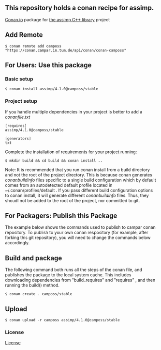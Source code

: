 ## This repository holds a conan recipe for assimp.

[Conan.io](https://conan.io) package for [the assimp C++ library](https://github.com/assimp/assimp) project

## Add Remote

    $ conan remote add camposs "https://conan.campar.in.tum.de/api/conan/conan-camposs"

## For Users: Use this package

### Basic setup

    $ conan install assimp/4.1.0@camposs/stable

### Project setup

If you handle multiple dependencies in your project is better to add a *conanfile.txt*

    [requires]
    assimp/4.1.0@camposs/stable

    [generators]
    txt

Complete the installation of requirements for your project running:

    $ mkdir build && cd build && conan install ..
    
Note: It is recommended that you run conan install from a build directory and not the root of the project directory.  This is because conan generates *conanbuildinfo* files specific to a single build configuration which by default comes from an autodetected default profile located in ~/.conan/profiles/default .  If you pass different build configuration options to conan install, it will generate different *conanbuildinfo* files.  Thus, they shoudl not be added to the root of the project, nor committed to git. 

## For Packagers: Publish this Package

The example below shows the commands used to publish to campar conan repository. To publish to your own conan respository (for example, after forking this git repository), you will need to change the commands below accordingly. 

## Build and package

The following command both runs all the steps of the conan file, and publishes the package to the local system cache.  This includes downloading dependencies from "build_requires" and "requires" , and then running the build() method.

    $ conan create . camposs/stable

## Upload

    $ conan upload -r camposs assimp/4.1.0@camposs/stable

### License
[License](https://raw.githubusercontent.com/assimp/assimp-c/master/COPYING)
